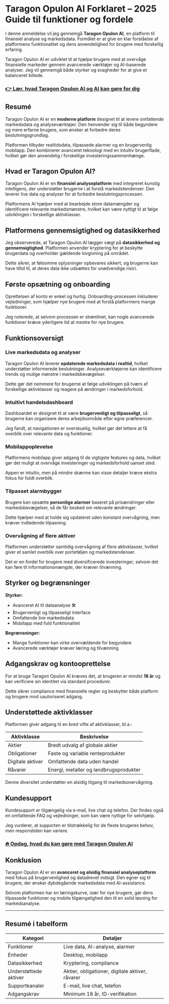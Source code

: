 # Taragon Opulon AI Forklaret – 2025 Guide til funktioner og fordele
 

I denne anmeldelse vil jeg gennemgå **Taragon Opulon AI**, en platform til finansiel analyse og markedsdata. Formålet er at give en klar forståelse af platformens funktionalitet og dens anvendelighed for brugere med forskellig erfaring.

Taragon Opulon AI er udviklet til at hjælpe brugere med at overvåge finansielle markeder gennem avancerede værktøjer og AI-baserede analyser. Jeg vil gennemgå både styrker og svagheder for at give et balanceret billede.

### [👉 Lær, hvad Taragon Opulon AI og AI kan gøre for dig](https://tinyurl.com/28kylghs)
## Resumé

Taragon Opulon AI er en **moderne platform** designet til at levere omfattende markedsdata og analyseværktøjer. Den henvender sig til både begyndere og mere erfarne brugere, som ønsker at forbedre deres beslutningsgrundlag.

Platformen tilbyder realtidsdata, tilpassede alarmer og en brugervenlig mobilapp. Den kombinerer avanceret teknologi med en intuitiv brugerflade, hvilket gør den anvendelig i forskellige investeringssammenhænge.

## Hvad er Taragon Opulon AI?

Taragon Opulon AI er en **finansiel analyseplatform** med integreret kunstig intelligens, der understøtter brugerne i at forstå markedstendenser. Den leverer live data og analyser for at forbedre beslutningsprocessen.

Platformens AI hjælper med at bearbejde store datamængder og identificere relevante markedsmønstre, hvilket kan være nyttigt til at følge udviklingen i forskellige aktivklasser.

## Platformens gennemsigtighed og datasikkerhed

Jeg observerede, at Taragon Opulon AI lægger vægt på **datasikkerhed og gennemsigtighed**. Platformen anvender kryptering for at beskytte brugerdata og overholder gældende lovgivning på området.

Dette sikrer, at følsomme oplysninger opbevares sikkert, og brugerne kan have tillid til, at deres data ikke udsættes for unødvendige risici.

## Første opsætning og onboarding

Oprettelsen af konto er enkel og hurtig. Onboarding-processen inkluderer vejledninger, som hjælper nye brugere med at forstå platformens mange funktioner.

Jeg noterede, at selvom processen er strømlinet, kan nogle avancerede funktioner kræve yderligere tid at mestre for nye brugere.

## Funktionsoversigt

### Live markedsdata og analyser

Taragon Opulon AI leverer **opdaterede markedsdata i realtid**, hvilket understøtter informerede beslutninger. Analyseværktøjerne kan identificere trends og mulige mønstre i markedsbevægelser.

Dette gør det nemmere for brugerne at følge udviklingen på tværs af forskellige aktivklasser og reagere på ændringer i markedsforhold.

### Intuitivt handelsdashboard

Dashboardet er designet til at være **brugervenligt og tilpasseligt**, så brugerne kan organisere deres arbejdsområde efter egne præferencer.

Jeg fandt, at navigationen er overskuelig, hvilket gør det lettere at få overblik over relevante data og funktioner.

### Mobilappoplevelse

Platformens mobilapp giver adgang til de vigtigste features og data, hvilket gør det muligt at overvåge investeringer og markedsforhold uanset sted.

Appen er intuitiv, men på mindre skærme kan visse detaljer kræve ekstra fokus for fuldt overblik.

### Tilpasset alarmbygger

Brugere kan opsætte **personlige alarmer** baseret på prisændringer eller markedsbevægelser, så de får besked om relevante ændringer.

Dette hjælper med at holde sig opdateret uden konstant overvågning, men kræver indledende tilpasning.

### Overvågning af flere aktiver

Platformen understøtter samtidig overvågning af flere aktivklasser, hvilket giver et samlet overblik over porteføljen og markedstendenser.

Det er en fordel for brugere med diversificerede investeringer, selvom det kan føre til informationsmængde, der kræver tilvænning.

## Styrker og begrænsninger

**Styrker:**

- Avanceret AI til dataanalyse 🛠️  
- Brugervenligt og tilpasseligt interface  
- Omfattende live markedsdata  
- Mobilapp med fuld funktionalitet

**Begrænsninger:**

- Mange funktioner kan virke overvældende for begyndere  
- Avancerede værktøjer kræver læring og tilvænning

## Adgangskrav og kontooprettelse

For at bruge Taragon Opulon AI kræves det, at brugeren er mindst **18 år** og kan verificere sin identitet via standard procedurer.

Dette sikrer compliance med finansielle regler og beskytter både platform og brugere mod uautoriseret adgang.

## Understøttede aktivklasser

Platformen giver adgang til en bred vifte af aktivklasser, bl.a.:

| Aktivklasse        | Beskrivelse                        |
|--------------------|----------------------------------|
| Aktier             | Bredt udvalg af globale aktier   |
| Obligationer       | Faste og variable renteprodukter |
| Digitale aktiver    | Omfattende data uden handel      |
| Råvarer            | Energi, metaller og landbrugsprodukter |

Denne diversitet understøtter en alsidig tilgang til markedsovervågning.

## Kundesupport

Kundesupport er tilgængelig via e-mail, live chat og telefon. Der findes også en omfattende FAQ og vejledninger, som kan være nyttige for selvhjælp.

Jeg vurderer, at supporten er tilstrækkelig for de fleste brugeres behov, men responstiden kan variere.

### [🔥 Opdag, hvad du kan gøre med Taragon Opulon AI](https://tinyurl.com/28kylghs)
## Konklusion

Taragon Opulon AI er en **avanceret og alsidig finansiel analyseplatform** med fokus på brugervenlighed og datadrevet indsigt. Den egner sig til brugere, der ønsker dybdegående markedsdata med AI-assistance.

Selvom platformen har en læringskurve, især for nye brugere, gør dens tilpassede funktioner og mobile tilgængelighed den til en solid løsning for markedsanalyse.

---

## Resumé i tabelform

| Kategori                | Detaljer                           |
|-------------------------|----------------------------------|
| Funktioner              | Live data, AI-analyse, alarmer   |
| Enheder                 | Desktop, mobilapp                 |
| Datasikkerhed           | Kryptering, compliance           |
| Understøttede aktiver   | Aktier, obligationer, digitale aktiver, råvarer |
| Supportkanaler          | E-mail, live chat, telefon       |
| Adgangskrav             | Minimum 18 år, ID-verifikation   |